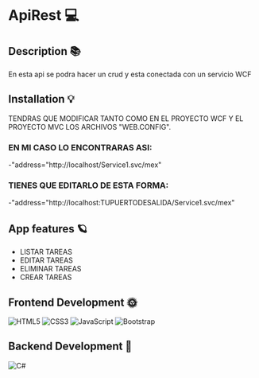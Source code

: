 # ApiRest 💻
## Description 📚
 En esta api se podra hacer un crud y esta conectada con un servicio WCF 
## Installation 💡 
 TENDRAS QUE MODIFICAR TANTO COMO EN EL PROYECTO WCF Y EL PROYECTO MVC LOS ARCHIVOS "WEB.CONFIG".
### EN MI CASO LO ENCONTRARAS ASI:
-"address="http://localhost/Service1.svc/mex"
### TIENES QUE EDITARLO DE ESTA FORMA:
 -"address="http://localhost:TUPUERTODESALIDA/Service1.svc/mex" 
## App features 🪐
 - LISTAR TAREAS
- EDITAR TAREAS
- ELIMINAR TAREAS
- CREAR TAREAS 
## Frontend Development 🌞 
 ![HTML5](https://img.shields.io/badge/html5-%23E34F26.svg?style=for-the-badge&logo=html5&logoColor=white) ![CSS3](https://img.shields.io/badge/css3-%231572B6.svg?style=for-the-badge&logo=css3&logoColor=white) ![JavaScript](https://img.shields.io/badge/javascript-%23323330.svg?style=for-the-badge&logo=javascript&logoColor=%23F7DF1E) ![Bootstrap](https://img.shields.io/badge/bootstrap-%23563D7C.svg?style=for-the-badge&logo=bootstrap&logoColor=white) 
## Backend Development 🌚 
 ![C#](https://img.shields.io/badge/c%23-%23239120.svg?style=for-the-badge&logo=c-sharp&logoColor=white) 
 
